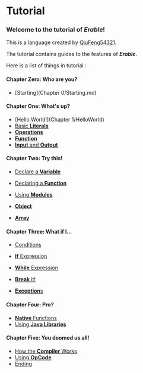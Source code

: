 # Tutorial

### Welcome to the tutorial of ***Erable***!

This is a language created by [QiuFeng54321](qiufeng54321.github.io).

The tutorial contains guides to the features of ***Erable***.

Here is a list of things in tutorial :

#### Chapter Zero: Who are you?

+ [Starting](Chapter 0/Starting.md)

#### Chapter One: What's up?

+ [Hello World!](Chapter 1/HelloWorld)
+ [Basic **Literals**]()
+ [**Operations**]()
+ [**Function**]()
+ [**Input** and **Output**]()

#### Chapter Two: Try this!

+ [Declare a **Variable**]()

+ [Declaring a **Function**]()
+ [Using **Modules**]()
+ [**Object**]()
+ [**Array**]()

#### Chapter Three: What if I...

+ [Conditions]()

+ [**If** Expression]()

+ [**While** Expression]()
+ [**Break** it!]()
+ [**Exception**s]()

#### Chapter Four: Pro?

+ [**Native** Functions]()
+ [Using **Java Libraries**]()

#### Chapter Five: You doomed us all!

+ [How the **Compiler** Works]()
+ [Using **OpCode**]()
+ [Ending]()



